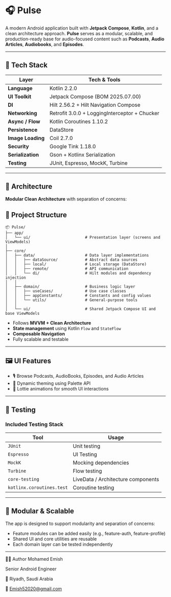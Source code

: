 # 🎧 Pulse

A modern Android application built with **Jetpack Compose**, **Kotlin**, and a clean architecture approach. **Pulse** serves as a modular, scalable, and production-ready base for audio-focused content such as **Podcasts**, **Audio Articles**, **Audiobooks**, and **Episodes**.

---

## 🚀 Tech Stack

| Layer       | Tech & Tools |
|-------------|--------------|
| **Language**      | Kotlin 2.2.0 |
| **UI Toolkit**    | Jetpack Compose (BOM 2025.07.00) |
| **DI**            | Hilt 2.56.2 + Hilt Navigation Compose |
| **Networking**    | Retrofit 3.0.0 + LoggingInterceptor + Chucker |
| **Async / Flow**  | Kotlin Coroutines 1.10.2 |
| **Persistence**   | DataStore |
| **Image Loading** | Coil 2.7.0 |
| **Security**      | Google Tink 1.18.0 |
| **Serialization** | Gson + Kotlinx Serialization |
| **Testing**       | JUnit, Espresso, MockK, Turbine |

---

## 🧱 Architecture

**Modular Clean Architecture** with separation of concerns:

## 📁 Project Structure

```text
📦 Pulse/
├── app/
│   └── ui/                        # Presentation layer (screens and ViewModels)
│
├── core/
│   ├── data/                      # Data layer implementations
│   │   ├── dataSource/            # Abstract data sources
│   │   ├── local/                 # Local storage (DataStore)
│   │   ├── remote/                # API communication
│   │   └── di/                    # Hilt modules and dependency injection
│   │
│   ├── domain/                    # Business logic layer
│   │   ├── useCases/              # Use case classes
│   │   ├── appConstants/          # Constants and config values
│   │   └── utils/                 # General-purpose tools
│   │
│   └── ui/                        # Shared Jetpack Compose UI and base ViewModels
``` 

- Follows **MVVM + Clean Architecture**
- **State management** using Kotlin `Flow` and `StateFlow`
- **Composable Navigation**
- Fully scalable and testable

---

## 🖼️ UI Features

- 🎙️ Browse Podcasts, AudioBooks, Episodes, and Audio Articles
- 🎨 Dynamic theming using Palette API
- 🔄 Lottie animations for smooth UI interactions

---

## 🧪 Testing

### Included Testing Stack

| Tool       | Usage |
|------------|-------|
| `JUnit` | Unit testing |
| `Espresso` | UI Testing |
| `MockK` | Mocking dependencies |
| `Turbine` | Flow testing |
| `core-testing` | LiveData / Architecture components |
| `kotlinx.coroutines.test` | Coroutine testing |

---

## 🧩 Modular & Scalable

The app is designed to support modularity and separation of concerns:

- Feature modules can be added easily (e.g., feature-auth, feature-profile)
- Shared UI and core utilities are reusable
- Each domain layer can be tested independently

---

👨‍💻 Author
Mohamed Emish

Senior Android Engineer

📍 Riyadh, Saudi Arabia

📧 Emish52020@gmail.com


